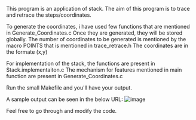This program is an application of stack.
The aim of this program is to trace and retrace the steps/coordinates.

To generate the coordinates, i have used few functions that are mentioned in Generate_Coordinates.c
Once they are generated, they will be stored globally. 
The number of coordinates to be generated is mentioned by the macro POINTS  that is mentioned in trace_retrace.h
The coordinates are in the formate (x,y)

For implementation of the stack, the functions are present in Stack.implementaiton.c
The mechanism for  features mentioned in main function are present in Generate_Coordinates.c

Run the small Makefile and you'll have your output. 

A sample output can be seen in the below URL:
![image](https://user-images.githubusercontent.com/114215290/204221402-4264e7c5-ed9d-4401-b96e-a79ec2864c6f.png)

Feel free to go through and modify the code. 
